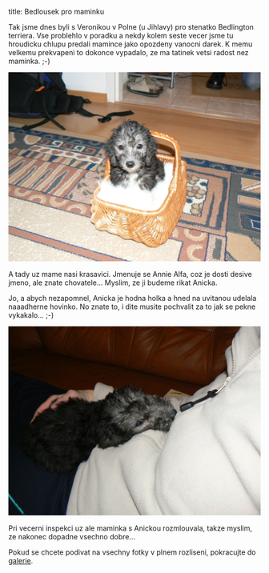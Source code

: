 title: Bedlousek pro maminku

Tak jsme dnes byli s Veronikou v Polne (u Jihlavy) pro stenatko Bedlington terriera. Vse problehlo v poradku a nekdy kolem seste vecer jsme tu hroudicku chlupu predali mamince jako opozdeny vanocni darek. K memu velkemu prekvapeni to dokonce vypadalo, ze ma tatinek vetsi radost nez maminka. ;-)

![Roztomilost na druhou](/images/p1070312.jpg)

A tady uz mame nasi krasavici. Jmenuje se Annie Alfa, coz je dosti desive jmeno, ale znate chovatele… Myslim, ze ji budeme rikat Anicka.

Jo, a abych nezapomnel, Anicka je hodna holka a hned na uvitanou udelala naaadherne hovinko. No znate to, i dite musite pochvalit za to jak se pekne vykakalo... ;-)

![Anicka uz spinka u maminky](/images/p1070328.jpg)

Pri vecerni inspekci uz ale maminka s Anickou rozmlouvala, takze myslim, ze nakonec dopadne vsechno dobre…

Pokud se chcete podivat na vsechny fotky v plnem rozliseni, pokracujte do [galerie](http://podgorny.cz/~radek/photos/2009-01-25-bedlousek/).

